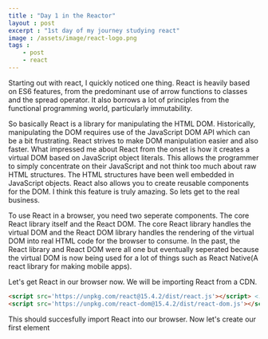 ```yaml
---
title : "Day 1 in the Reactor"
layout : post
excerpt : "1st day of my journey studying react"
image : /assets/image/react-logo.png
tags : 
    - post
    - react
---
```

Starting out with react, I quickly noticed one thing. React is heavily based on ES6 features, from the predominant use of arrow functions to classes and the spread operator. It also borrows a lot of principles from the functional programming world, particularly immutability.


So basically React is a library for manipulating the HTML DOM. Historically, manipulating the DOM requires use of the JavaScript DOM API which can be a bit frustrating. React strives to make DOM manipulation easier and also faster. What impressed me about React from the onset is how it creates a virtual DOM based on JavaScript object literals. This allows the programmer to simply concentrate on their JavaScript and not think too much about raw HTML structures. The HTML structures have been well embedded in JavaScript objects. React also allows you to create reusable components for the DOM. I think this feature is truly amazing.
So lets get to the real business.


To use React in a browser, you need two seperate components. The core React library itself and the React DOM. The core React library handles the virtual DOM and the React DOM library handles the rendering of the virtual DOM into real HTML code for the browser to consume. In the past, the React library and React DOM were all one but eventually seperated because the virtual DOM is now being used for a lot of things such as React Native(A react library for making mobile apps). 


Let's get React in our browser now. We will be importing React from a CDN.
``` html
<script src='https://unpkg.com/react@15.4.2/dist/react.js'></script> <!-- The core library -->
<script src='https://unpkg.com/react-dom@15.4.2/dist/react-dom.js'></script><!-- The rendering library -->
```

This should succesfully import React into our browser. Now let's create our first element